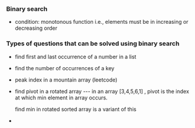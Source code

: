 ### Binary search

- condition: monotonous function i.e., elements must be in increasing or decreasing order

### Types of questions that can be solved using binary search

- find first and last occurrence of a number in a list
- find the number of occurrences of a key
- peak index in a mountain array (leetcode)
- find pivot in a rotated array --- in an array [3,4,5,6,1] , pivot is the index at which min element in array occurs.

    find min in rotated sorted array is a variant of this

- 
